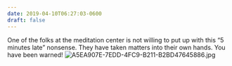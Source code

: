 ```yaml
---
date: 2019-04-10T06:27:03-0600
draft: false
---
```


One of the folks at the meditation center is not willing to put up with this “5 minutes late” nonsense. They have taken matters into their own hands. You have been warned! ![A5EA907E-7EDD-4FC9-B211-B2BD47645886.jpg](http://ianwhitney.micro.blog/uploads/2019/fdf78ae488.jpg)

